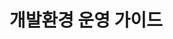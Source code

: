 ---
title: 개발환경 운영 가이드
linkTitle: "개발환경 운영 가이드"
description: "개발환경 운영 가이드"
url: /egovframe-development/development-management-guide/
menu:
  depth:
    name: "운영 가이드"
    weight: 9
    parent: "egovframe-development"
    identifier: "development-management-guide"
--- 